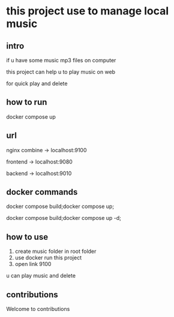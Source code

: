 # this project use to manage local music


## intro


if u have some music mp3 files on computer

this project can help u to play music on web

for quick play and delete

## how to run 

docker compose up


## url

nginx combine -> localhost:9100

frontend -> localhost:9080

backend -> localhost:9010



## docker commands


docker compose build;docker compose up;


docker compose build;docker compose up -d;

## how to use 

1. create music folder in root folder
2. use docker run this project
3. open link 9100

u can play music and delete

## contributions

Welcome to contributions










